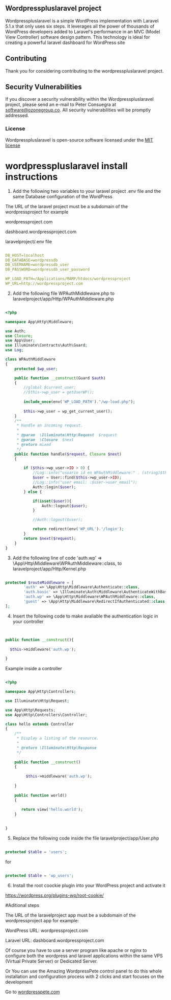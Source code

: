 ## Wordpresspluslaravel project

Wordpresspluslaravel is a simple WordPress implementation with Laravel 5.1.x that only uses six steps. It leverages all the power of thousands of WordPress developers added to Laravel's performance in an MVC (Model View Controller) software design pattern. This technology is ideal for creating a powerful laravel dashboard for WordPress site

## Contributing

Thank you for considering contributing to the wordpresspluslaravel project.

## Security Vulnerabilities

If you discover a security vulnerability within the Wordpresspluslaravel project, please send an e-mail to Peter Consuegra at software@ozonegroup.co. All security vulnerabilities will be promptly addressed.

### License

Wordpresspluslaravel is open-source software licensed under the [MIT license](http://opensource.org/licenses/MIT)

# wordpresspluslaravel install instructions

1) Add the following two variables to your laravel project .env file and the same Database configuration of the WordPress

The URL of the laravel project must be a subdomain of the wordpressproject for example

wordpressproject.com

dashboard.wordpressproject.com

laravelproject/.env file

```yaml

DB_HOST=localhost
DB_DATABASE=wordpressdb
DB_USERNAME=wordpressdb_user
DB_PASSWORD=wordpressdb_user_password

WP_LOAD_PATH=/Applications/MAMP/htdocs/wordpressproject
WP_URL=http://wordpressproject.com

```

2) Add the following file WPAuthMiddleware.php
to laravelproject/app/Http/WPAuthMiddleware.php


```php

<?php

namespace App\Http\Middleware;

use Auth;
use Closure;
use App\User;
use Illuminate\Contracts\Auth\Guard;
use Log;

class WPAuthMiddleware
{
    protected $wp_user;

    public function __construct(Guard $auth)
    {
        //global $current_user;
        //$this->wp_user = getUserWP();
		
    	include_once(env('WP_LOAD_PATH')."/wp-load.php");  
	
        $this->wp_user = wp_get_current_user();
    }
    /**
     * Handle an incoming request.
     *
     * @param  \Illuminate\Http\Request  $request
     * @param  \Closure  $next
     * @return mixed
     */
    public function handle($request, Closure $next)
    {

        if ($this->wp_user->ID > 0) {
			//Log::info("usuario id en WPAuthMiddleware:" . (string)$this->wp_user->ID);
            $user = User::find($this->wp_user->ID);
			//Log::info("user email: :$user->user_email");
            Auth::login($user);
        } else {

			if(isset($user)){
				Auth::logout($user);
			}

            //Auth::logout($user);

            return redirect(env('WP_URL').'/login');
        }
        return $next($request);
    }
}

```

3) Add the following line of code 'auth.wp' => \App\Http\Middleware\WPAuthMiddleware::class,
to laravelproject/app/Http/Kernel.php

```php

protected $routeMiddleware = [
        'auth' => \App\Http\Middleware\Authenticate::class,
        'auth.basic' => \Illuminate\Auth\Middleware\AuthenticateWithBasicAuth::class,
		'auth.wp' => \App\Http\Middleware\WPAuthMiddleware::class,
        'guest' => \App\Http\Middleware\RedirectIfAuthenticated::class,
];

```

4) Insert the following code to make avaliable the authentication logic in your controller

```php


public function __construct(){
	      
  $this->middleware('auth.wp');
			
}

```

Example inside a controller

```php

<?php

namespace App\Http\Controllers;

use Illuminate\Http\Request;

use App\Http\Requests;
use App\Http\Controllers\Controller;

class hello extends Controller
{
    /**
     * Display a listing of the resource.
     *
     * @return \Illuminate\Http\Response
     */
	
	public function __construct()
	{
	      
	     $this->middleware('auth.wp');
			
	}
	
    public function world()
    {
       
	   return view('hello.world');
    }

   
}

```

5) Replace the following code inside the file laravelproject/app/User.php

```php

protected $table = 'users';

```

for 

```php

protected $table = 'wp_users';

```

6) Install the root coockie plugin into your WordPress project and activate it 

https://wordpress.org/plugins-wp/root-cookie/


#Aditional steps

The URL of the laravelproject app must be a subdomain of the wordpressproject app for example:

WordPress URL: wordpressproject.com

Laravel URL: dashboard.wordpressproject.com

Of course you have to use a server program like apache or nginx to configure both the wordpress and laravel applications within the same VPS (Virtual Private Server) or Dedicated Server.

Or You can use the Amazing WordpressPete control panel to do this whole installation and configuration process with 2 clicks and start focuses on the development

Go to [wordpresspete.com](http://wordpresspete.com "WordPressPete Homepage")





